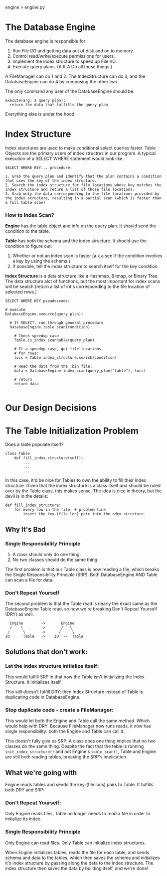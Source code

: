 engine > engine.py
# The Database Engine

The database engine is responsible for:
1. Run File I/O and getting data out of disk and on to memory.
2. Control read/write/execute permissions for users.
3. Implement the index structure to speed up File I/O.
4. Execute query plans. (A.K.A Do all these things.)

A FileManager can do 1 and 2. The IndexStructure can do 3, and the DatabaseEngine can do 4 by composing the other two.

The only command any user of the DatabaseEngine should be: 

```
execute(arg: a query plan):
  return the data that fulfills the query plan
```

Everything else is under the hood.

# Index Structure

Index sturctures are used to make conditional select queries faster. Table Objects are the primary users of index structres in our program. A typical execution of a SELECT WHERE statement would look like:

```
SELECT WHERE KEY... procedure:

1. Grab the query plan and identify that the plan contains a condition that uses the key of the index structure.
2. Search the index structure for file locations whose key matches the index structure and return a list of those file locations.
3. Grab only the data corresponding to the file locations provided by the index structure, resulting in a partial scan (which is faster than a full table scan)
```

### How to Index Scan?

**Engine** has the table object and info on the query plan. It should send the condition to the table.

**Table** has both the schema and the index structure. It should use the condition to figure out:
  1. Whether or not an index scan is faster (a.k.a see if the condition involves a key by using the schema.)
  2. If possible, tell the index structure to search itself for the key condition.

**Index Structure** is a data structure like a Hashmap, Bitmap, or Binary Tree. The data structure alot of functions, but the most important for index scans will be search (return a list of int's corresponding to the file location of selected rows.)

```
SELECT WHERE KEY pseudoscode:

# execute
DatabaseEngine.exeucte(query_plan):

  # If SELECT, run through general procedure
  DatabaseEngine.table_scan(condition):

    # Check speedup case
    Table.is_index_scannable(query_plan)

    # If a speedup case, get file locations 
    # for rows:
    locs = Table.index_structure.search(condition)

    # Read the data from the .bin file:
    data = DatabaseEngine.index_scan(query_plan["table"], locs)

    # return 
    return data
    
```

# Our Design Decisions 

# The Table Initialization Problem

Does a table populate itself?

```
class Table
    def fill_index_structure(self):
        ...
        ...
        ...
```
In this case, it'd be nice for Tables to own the ability to fill their index structure. Given that the index structure is a class itself and should be ruled over by the Table class, this makes sense. The idea is nice in theory, but the devil is in the details:

```
def fill_index_structure:
    for every row in the file: # problem line 
        insert the key-(file loc) pair into the ndex structure.
```

## Why It's Bad

### Single Responsibility Principle

1. A class should only do one thing.
2. No two classes should do the same thing.

The first problem is that our Table class is now reading a file, which breaks the Single Responsibility Principle (SRP). Both DatabaseEngine AND Table can scan a file for data.

### Don't Repeat Yourself

The second problem is that the Table read is nearly the exact same as the DatabaseEngine Table read, so now we're breaking Don't Repeat Yourself (DRY) as well.

```
  Engine        ->       Engine
  /    \        ->       /   \
 /      \       ->      /     \
IO      Table   ->    IO  --  Table
```

## Solutions that don't work:

### Let the index structure initialize itself:

This would fulfill SRP in that now the Table isn't initializing the Index Structure. It initializes itself.

This still doesn't fulfill DRY: then Index Structure instead of Table is duplicating code in DatabaseEngine.

### Stop duplicate code - create a FileManager:

This would let both the Engine and Table call the same method. Which would help with DRY. Because FileManager now runs reads, it now has single responsibility: both the Engine and Table can call it.

This doesn't fully give us SRP: A class does one thing implies that no two classes do the same thing. Despite the fact that the table is running `init_index_structure()` and not Engine's `table_scan()`, Table and Engine are still both reading tables, breaking the SRP's implication.

## What we're going with

Engine reads tables and sends the key-(file locs) pairs to Table. It fulfills both DRY and SRP:


### Don't Repeat Yourself:

Only Engine reads files, Table no longer needs to read a file in order to initialize its index.

### Single Responsibility Principle

Only Engine can read files. Only Table can initialize index structures.

When Engine initializes tables, reads the file for each table, and sends schema and data to the tables, which then saves the schema and initializes it's index structure by passing along the data to the index structure. The index structure then saves the data by building itself, and we're done!